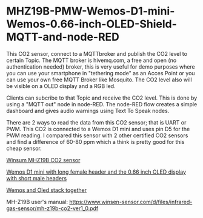 # MHZ19B-PMW-Wemos-D1-mini-Wemos-0.66-inch-OLED-Shield-MQTT-and-node-RED
This CO2 sensor, connect to a MQTTbroker and publish the CO2 level to certain Topic. The MQTT broker is hivemq.com, a free and open (no authentication needed) broker, this is very useful for demo purposes where you can use your smartphone in "tethering mode" as an Acces Point or you can use your own free MQTT Broker like Mosquito. The CO2 level also will be visible on a OLED display and a RGB led.

Clients can subcribe to that Topic and receive the CO2 level. This is done by using a "MQTT out" node in node-RED.
The node-RED flow creates a simple dashboard and gives audio warnings using Text To Speak nodes.

There are 2 ways to read the data from this CO2 sensor; that is UART or PWM. This CO2 is connected to a Wemos D1 mini and uses pin D5 for the PWM reading.
I compared this sensor with 2 other certified CO2 sensors and find a difference of 60-80 ppm which a think is pretty good for this cheap sensor.




[Winsum MHZ19B CO2 sensor](Images/MHZ19B.jpg)

[Wemos D1 mini with long female header and the  0.66 inch OLED display with short male headers ](Images/WemosOled.jpg)


[Wemos and Oled stack together](Images/WemosOledStack.jpg)


MH-Z19B user's manual:
https://www.winsen-sensor.com/d/files/infrared-gas-sensor/mh-z19b-co2-ver1_0.pdf
